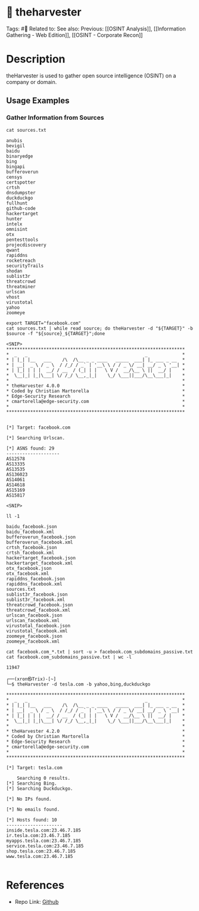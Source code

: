 # 💢 theharvester
Tags: #💢
Related to: 
See also: 
Previous: [[OSINT Analysis]], [[Information Gathering - Web Edition]], [[OSINT - Corporate Recon]]

# Description

theHarvester is used to gather open source intelligence (OSINT) on a company or domain.

## Usage Examples

### Gather Information from Sources

	cat sources.txt

```text
anubis
bevigil
baidu
binaryedge
bing
bingapi
bufferoverun
censys
certspotter
crtsh
dnsdumpster
duckduckgo
fullhunt
github-code
hackertarget
hunter
intelx
omnisint
otx
pentesttools
projecdiscovery
qwant
rapiddns
rocketreach
securityTrails
shodan
sublist3r
threatcrowd
threatminer
urlscan
vhost
virustotal
yahoo
zoomeye
```

	export TARGET="facebook.com"
	cat sources.txt | while read source; do theHarvester -d "${TARGET}" -b $source -f "${source}_${TARGET}";done

```text
<SNIP>
*******************************************************************
*  _   _                                            _             *
* | |_| |__   ___    /\  /\__ _ _ ____   _____  ___| |_ ___ _ __  *
* | __|  _ \ / _ \  / /_/ / _` | '__\ \ / / _ \/ __| __/ _ \ '__| *
* | |_| | | |  __/ / __  / (_| | |   \ V /  __/\__ \ ||  __/ |    *
*  \__|_| |_|\___| \/ /_/ \__,_|_|    \_/ \___||___/\__\___|_|    *
*                                                                 *
* theHarvester 4.0.0                                              *
* Coded by Christian Martorella                                   *
* Edge-Security Research                                          *
* cmartorella@edge-security.com                                   *
*                                                                 *
*******************************************************************


[*] Target: facebook.com

[*] Searching Urlscan.

[*] ASNS found: 29
--------------------
AS12578
AS13335
AS13535
AS136023
AS14061
AS14618
AS15169
AS15817

<SNIP>
```

	ll -1

```text
baidu_facebook.json
baidu_facebook.xml
bufferoverun_facebook.json
bufferoverun_facebook.xml
crtsh_facebook.json
crtsh_facebook.xml
hackertarget_facebook.json
hackertarget_facebook.xml
otx_facebook.json
otx_facebook.xml
rapiddns_facebook.json
rapiddns_facebook.xml
sources.txt
sublist3r_facebook.json
sublist3r_facebook.xml
threatcrowd_facebook.json
threatcrowd_facebook.xml
urlscan_facebook.json
urlscan_facebook.xml
virustotal_facebook.json
virustotal_facebook.xml
zoomeye_facebook.json
zoomeye_facebook.xml
```

	cat facebook.com_*.txt | sort -u > facebook.com_subdomains_passive.txt
	cat facebook.com_subdomains_passive.txt | wc -l

```text
11947
```

```
┌──(xron㉿Trix)-[~]
└─$ theHarvester -d tesla.com -b yahoo,bing,duckduckgo 
```

```text
*******************************************************************
*  _   _                                            _             *
* | |_| |__   ___    /\  /\__ _ _ ____   _____  ___| |_ ___ _ __  *
* | __|  _ \ / _ \  / /_/ / _` | '__\ \ / / _ \/ __| __/ _ \ '__| *
* | |_| | | |  __/ / __  / (_| | |   \ V /  __/\__ \ ||  __/ |    *
*  \__|_| |_|\___| \/ /_/ \__,_|_|    \_/ \___||___/\__\___|_|    *
*                                                                 *
* theHarvester 4.2.0                                              *
* Coded by Christian Martorella                                   *
* Edge-Security Research                                          *
* cmartorella@edge-security.com                                   *
*                                                                 *
*******************************************************************

[*] Target: tesla.com 

	Searching 0 results.
[*] Searching Bing. 
[*] Searching Duckduckgo. 

[*] No IPs found.

[*] No emails found.

[*] Hosts found: 10
---------------------
inside.tesla.com:23.46.7.185
ir.tesla.com:23.46.7.185
myapps.tesla.com:23.46.7.185
service.tesla.com:23.46.7.185
shop.tesla.com:23.46.7.185
www.tesla.com:23.46.7.185
 
```


# References

- Repo Link: [Github](https://github.com/laramies/theHarvester)